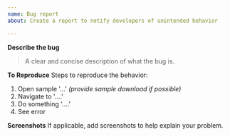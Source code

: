 ```yaml
---
name: Bug report
about: Create a report to notify developers of unintended behavior

---
```


**Describe the bug**

> A clear and concise description of what the bug is.

**To Reproduce**
Steps to reproduce the behavior:
1. Open sample '...' _(provide sample download if possible)_
2. Navigate to '....'
3. Do something '....'
4. See error

**Screenshots**
If applicable, add screenshots to help explain your problem.
